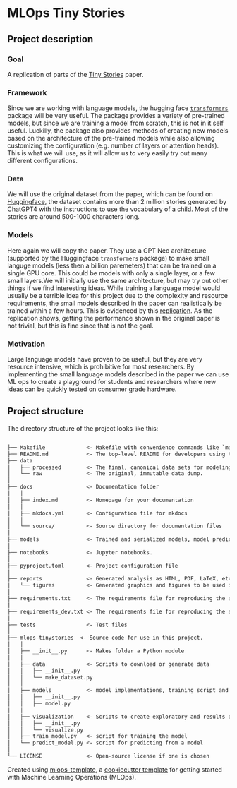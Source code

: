# MLOps Tiny Stories

## Project description

### Goal
A replication of parts of the [Tiny Stories](https://arxiv.org/abs/2305.07759) paper.
### Framework
Since we are working with language models, the hugging face [`transformers`](https://huggingface.co/docs/transformers/index) package will be very useful. The package provides a variety of pre-trained models, but since we are training a model from scratch, this is not in it self useful. Luckilly, the package also provides methods of creating new models based on the architecture of the pre-trained models while also allowing customizing the configuration (e.g. number of layers or attention heads). This is what we will use, as it will allow us to very easily try out many different configurations.
### Data
We will use the original dataset from the paper, which can be found on [Huggingface](https://huggingface.co/datasets/roneneldan/TinyStories), the dataset contains more than 2 million stories generated by ChatGPT4 with the instructions to use the vocabulary of a child. Most of the stories are around 500-1000 characters long.
### Models
Here again we will copy the paper. They use a GPT Neo architecture (supported by the Huggingface `transformers` package) to make small languge models (less then a billion paremeters) that can be trained on a single GPU core. This could be models with only a single layer, or a few small layers.We will initially use the same architecture, but may try out other things if we find interesting ideas. While training a language model would usually be a terrible idea for this project due to the complexity and resource requirements, the small models described in the paper can realistically be trained within a few hours. This is evidenced by this [replication](https://medium.com/@kl.yap/replicating-tinystories-paper-38839d03ec81). As the replication shows, getting the performance shown in the original paper is not trivial, but this is fine since that is not the goal.
### Motivation
Large language models have proven to be useful, but they are very resource intensive, which is prohibitive for most researchers. By implementing the small language models described in the paper we can use ML ops to create a playground for students and researchers where new ideas can be quickly tested on consumer grade hardware.

## Project structure

The directory structure of the project looks like this:

```txt

├── Makefile             <- Makefile with convenience commands like `make data` or `make train`
├── README.md            <- The top-level README for developers using this project.
├── data
│   ├── processed        <- The final, canonical data sets for modeling.
│   └── raw              <- The original, immutable data dump.
│
├── docs                 <- Documentation folder
│   │
│   ├── index.md         <- Homepage for your documentation
│   │
│   ├── mkdocs.yml       <- Configuration file for mkdocs
│   │
│   └── source/          <- Source directory for documentation files
│
├── models               <- Trained and serialized models, model predictions, or model summaries
│
├── notebooks            <- Jupyter notebooks.
│
├── pyproject.toml       <- Project configuration file
│
├── reports              <- Generated analysis as HTML, PDF, LaTeX, etc.
│   └── figures          <- Generated graphics and figures to be used in reporting
│
├── requirements.txt     <- The requirements file for reproducing the analysis environment
|
├── requirements_dev.txt <- The requirements file for reproducing the analysis environment
│
├── tests                <- Test files
│
├── mlops-tinystories  <- Source code for use in this project.
│   │
│   ├── __init__.py      <- Makes folder a Python module
│   │
│   ├── data             <- Scripts to download or generate data
│   │   ├── __init__.py
│   │   └── make_dataset.py
│   │
│   ├── models           <- model implementations, training script and prediction script
│   │   ├── __init__.py
│   │   ├── model.py
│   │
│   ├── visualization    <- Scripts to create exploratory and results oriented visualizations
│   │   ├── __init__.py
│   │   └── visualize.py
│   ├── train_model.py   <- script for training the model
│   └── predict_model.py <- script for predicting from a model
│
└── LICENSE              <- Open-source license if one is chosen
```

Created using [mlops_template](https://github.com/SkafteNicki/mlops_template),
a [cookiecutter template](https://github.com/cookiecutter/cookiecutter) for getting
started with Machine Learning Operations (MLOps).
